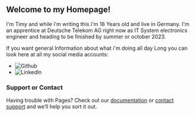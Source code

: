 ## Welcome to my Homepage!
I'm Timy and while i'm writing this i'm 18 Years old and live in Germany.
I'm an apprentice at Deutsche Telekom AG right now as IT System electronics engineer and heading to be finished by summer or october 2023.

If you want general Information about what i'm doing all day Long you can look here at all my social media accounts:
- ![Github](https://github.com/TimyStream)
- ![LinkedIn](https://linkedin.com/in/tim-sidney.ziegenbalg-51a505225/)


### Support or Contact

Having trouble with Pages? Check out our [documentation](https://docs.github.com/categories/github-pages-basics/) or [contact support](https://support.github.com/contact) and we’ll help you sort it out.
